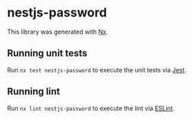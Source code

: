 # nestjs-password

This library was generated with [Nx](https://nx.dev).

## Running unit tests

Run `nx test nestjs-password` to execute the unit tests via
[Jest](https://jestjs.io).

## Running lint

Run `nx lint nestjs-password` to execute the lint via
[ESLint](https://eslint.org/).
